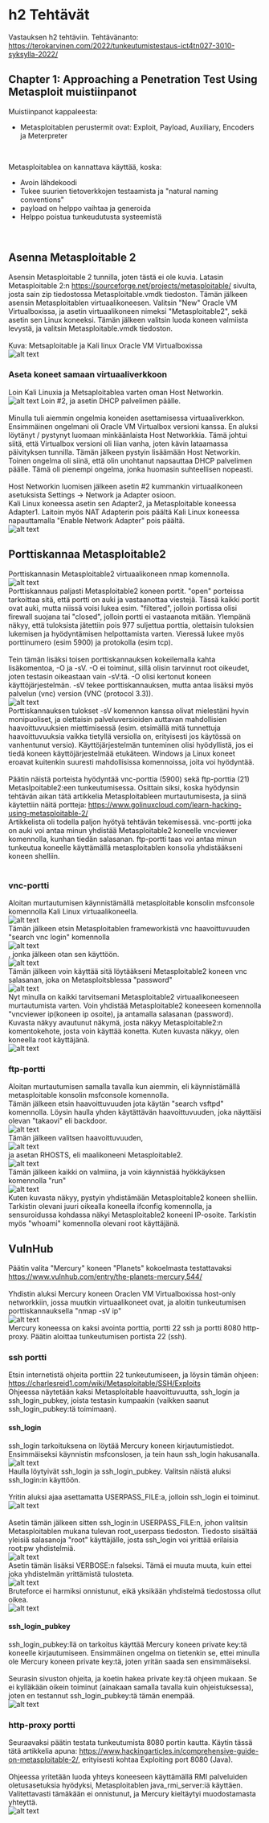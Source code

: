 # h2 Tehtävät 
Vastauksen h2 tehtäviin. Tehtävänanto: https://terokarvinen.com/2022/tunkeutumistestaus-ict4tn027-3010-syksylla-2022/
## Chapter 1: Approaching a Penetration Test Using Metasploit muistiinpanot
Muistiinpanot kappaleesta: 
- Metasploitablen perustermit ovat: Exploit, Payload, Auxiliary, Encoders ja Meterpreter
<br/>

Metasploitablea on kannattava käyttää, koska: 
- Avoin lähdekoodi
- Tukee suurien tietoverkkojen testaamista ja "natural naming conventions"
- payload on helppo vaihtaa ja generoida
- Helppo poistua tunkeudutusta systeemistä
<br/>

## Asenna Metasploitable 2 
Asensin Metasploitable 2 tunnilla, joten tästä ei ole kuvia. Latasin Metasploitable 2:n https://sourceforge.net/projects/metasploitable/ sivulta, josta sain zip tiedostossa Metasploitable.vmdk tiedoston. 
Tämän jälkeen asensin Metasploitablen virtuaalikoneesen. Valitsin "New" Oracle VM Virtualboxissa, ja asetin virtuaalikoneen nimeksi "Metasploitable2", sekä asetin sen Linux koneeksi. Tämän jälkeen valitsin luoda koneen valmiista levystä, ja valitsin Metasploitable.vmdk tiedoston.
<br/>
<br/>
Kuva: Metsaploitable ja Kali linux Oracle VM Virtualboxissa
<br/>
![alt text](https://github.com/Pistaasi/pistaasi.github.io/blob/main/pics/kaliloinux_metasploitable.PNG)
### Aseta koneet samaan virtuaaliverkkoon
Loin Kali Linuxia ja Metsaploitablea varten oman Host Networkin. 
<br/>
![alt text](https://github.com/Pistaasi/pistaasi.github.io/blob/main/pics/host_network.PNG)
Loin #2, ja asetin DHCP palvelimen päälle. 
<br/> 
<br/> 
Minulla tuli aiemmin ongelmia koneiden asettamisessa virtuaaliverkkon. 
<br/> 
Ensimmäinen ongelmani oli Oracle VM Virtualbox versioni kanssa. En aluksi löytänyt / pystynyt luomaan minkäänlaista Host Networkkia.
Tämä johtui siitä, että Virtualbox versioni oli liian vanha, joten kävin lataamassa päivityksen tunnilla. Tämän jälkeen pystyin lisäämään Host Networkin. 
<br/> 
Toinen ongelma oli siinä, että olin unohtanut napsauttaa DHCP palvelimen päälle. Tämä oli pienempi ongelma, jonka huomasin suhteellisen nopeasti. 
<br/> 
<br/> 
Host Networkin luomisen jälkeen asetin #2 kummankin virtuaalikoneen asetuksista Settings -> Network ja Adapter osioon. 
<br/>
Kali Linux koneessa asetin sen Adapter2, ja Metasploitable koneessa Adapter1. Laitoin myös NAT Adapterin pois päältä Kali Linux koneessa napauttamalla "Enable Network Adapter" pois päältä. 
<br/>
![alt text](https://github.com/Pistaasi/pistaasi.github.io/blob/main/pics/network_adapter.PNG)
<br/> 

## Porttiskannaa Metasploitable2 
Porttiskannasin Metasploitable2 virtuaalikoneen nmap komennolla. 
<br/>
![alt text](https://github.com/Pistaasi/pistaasi.github.io/blob/main/pics/porttiskannaus_tulokset.PNG)
<br/>
Porttiskannaus paljasti Metasploitable2 koneen portit. "open" porteissa tarkoittaa sitä, että portti on auki ja vastaanottaa viestejä. Tässä kaikki portit ovat auki, mutta niissä voisi lukea esim. "filtered", jolloin portissa olisi firewall suojana tai "closed", jolloin portti ei vastaanota mitään. Ylempänä näkyy, että tuloksista jätettiin pois 977 suljettua porttia, olettaisin tuloksien lukemisen ja hyödyntämisen helpottamista varten.  Vieressä lukee myös porttinumero (esim 5900) ja protokolla (esim tcp). 
<br/> 
<br/> 
Tein tämän lisäksi toisen porttiskannauksen kokeilemalla kahta lisäkomentoa, -O ja -sV. 
-O ei toiminut, sillä olisin tarvinnut root oikeudet, joten testasin oikeastaan vain -sV:tä. -O olisi kertonut koneen käyttöjärjestelmän. 
-sV tekee porttiskannauksen, mutta antaa lisäksi myös palvelun (vnc) version (VNC (protocol 3.3)). 
<br/> 
![alt text](https://github.com/Pistaasi/pistaasi.github.io/blob/main/pics/porttiskannaus_tulokset.PNG)
<br/>
Porttiskannauksen tulokset -sV komennon kanssa olivat mielestäni hyvin monipuoliset, ja olettaisin palveluversioiden auttavan mahdollisien haavoittuvuuksien miettimisessä (esim. etsimällä mitä tunnettuja haavoittuvuuksia vaikka tietyllä versiolla on, erityisesti jos käytössä on vanhentunut versio). Käyttöjärjestelmän tunteminen olisi hyödyllistä, jos ei tiedä koneen käyttöjärjestelmää etukäteen. Windows ja Linux koneet eroavat kuitenkin suuresti mahdollisissa komennoissa, joita voi hyödyntää. 
<br/>
<br/>
Päätin näistä porteista hyödyntää vnc-porttia (5900) sekä ftp-porttia (21) Metaslpoitable2:een tunkeutumisessa. Osittain siksi, koska hyödynsin tehtävän aikan tätä artikkelia Metasploitableen murtautumisesta, ja siinä käytettiin näitä portteja: https://www.golinuxcloud.com/learn-hacking-using-metasploitable-2/
<br/> 
Artikkelista oli todella paljon hyötyä tehtävän tekemisessä.
vnc-portti joka on auki voi antaa minun yhdistää Metasploitable2 koneelle vncviewer komennolla, kunhan tiedän salasanan. ftp-portti taas voi antaa minun tunkeutua koneelle käyttämällä metasploitablen konsolia yhdistääkseni koneen shelliin. 
<br/>
<br/>
### vnc-portti 
Aloitan murtautumisen käynnistämällä metasploitable konsolin msfconsole komennolla Kali Linux virtuaalikoneella. 
<br/>
![alt text](https://github.com/Pistaasi/pistaasi.github.io/blob/main/pics/nmap_sv.PNG)
<br/>
Tämän jälkeen etsin Metasploitablen frameworkistä vnc haavoittuvuuden "search vnc login" komennolla
<br/>
![alt text](https://github.com/Pistaasi/pistaasi.github.io/blob/main/pics/vnc_login_use.PNG)
<br/>
, jonka jälkeen otan sen käyttöön. 
<br/>
![alt text](https://github.com/Pistaasi/pistaasi.github.io/blob/main/pics/use_the_vnc_login.PNG)
<br/>
Tämän jälkeen voin käyttää sitä löytääkseni Metasploitable2 koneen vnc salasanan, joka on Metasploitsblessa "password"
<br/>
![alt text](https://github.com/Pistaasi/pistaasi.github.io/blob/main/pics/get_vnc_pass.PNG)
<br/>
Nyt minulla on kaikki tarvitsemani Metasploitable2 virtuaalikoneeseen murtautumista varten. Voin yhdistää Metasploitable2 koneeseen komennolla "vncviewer ip(koneen ip osoite), ja antamalla salasanan (password). Kuvasta näkyy avautunut näkymä, josta näkyy Metasploitable2:n komentokehote, josta voin käyttää konetta. Kuten kuvasta näkyy, olen koneella root käyttäjänä. 
<br/>
![alt text](https://github.com/Pistaasi/pistaasi.github.io/blob/main/pics/murtauduttu_metasploitableen.PNG)
<br/>

### ftp-portti 
Aloitan murtautumisen samalla tavalla kun aiemmin, eli käynnistämällä metasploitable konsolin msfconsole komennolla. 
<br/> 
Tämän jälkeen etsin haavoittuvuuden jota käytän "search vsftpd" komennolla. Löysin haulla yhden käytättävän haavoittuvuuden, joka näyttäisi olevan "takaovi" eli backdoor. 
<br/>
![alt text](https://github.com/Pistaasi/pistaasi.github.io/blob/main/pics/vsftpd_haavoittuvuus.PNG)
<br/>
Tämän jälkeen valitsen haavoittuvuuden,
<br/>
![alt text](https://github.com/Pistaasi/pistaasi.github.io/blob/main/pics/use_vsftpd_backdoor.PNG)
<br/>
ja asetan RHOSTS, eli maalikoneeni Metasploitable2. 
<br/>
![alt text](https://github.com/Pistaasi/pistaasi.github.io/blob/main/pics/set_rhosts_aaaa.PNG)
<br/>
Tämän jälkeen kaikki on valmiina, ja voin käynnistää hyökkäyksen komennolla "run" 
<br/>
![alt text](https://github.com/Pistaasi/pistaasi.github.io/blob/main/pics/im_in_lmao.PNG)
<br/>
Kuten kuvasta näkyy, pystyin yhdistämään Metasploitable2 koneen shelliin. Tarkistin olevani juuri oikealla koneella ifconfig komennolla, ja sensuroidussa kohdassa näkyi Metasploitable2 koneeni IP-osoite. Tarkistin myös "whoami" komennolla olevani root käyttäjänä. 

## VulnHub
Päätin valita "Mercury" koneen "Planets" kokoelmasta testattavaksi https://www.vulnhub.com/entry/the-planets-mercury,544/
<br/>
<br/>
Yhdistin aluksi Mercury koneen Oraclen VM Virtualboxissa host-only networkkiin, jossa muutkin virtuaalikoneet ovat, ja aloitin tunkeutumisen porttiskannauksella "nmap -sV ip"
<br/>
![alt text](https://github.com/Pistaasi/pistaasi.github.io/blob/main/pics/nmap_mercury_sv.PNG)
<br/>
Mercury koneessa on kaksi avointa porttia, portti 22 ssh ja portti 8080 http-proxy. Päätin aloittaa tunkeutumisen portista 22 (ssh). 
<br/> 
### ssh portti 
Etsin internetistä ohjeita porttiin 22 tunkeutumiseen, ja löysin tämän ohjeen: https://charlesreid1.com/wiki/Metasploitable/SSH/Exploits
<br/> 
Ohjeessa näytetään kaksi Metasploitable haavoittuvuutta, ssh_login ja ssh_login_pubkey, joista testasin kumpaakin (vaikken saanut ssh_login_pubkey:tä toimimaan).
#### ssh_login
ssh_login tarkoituksena on löytää Mercury koneen kirjautumistiedot. 
Ensimmäiseksi käynnistin msfconslosen, ja tein haun ssh_login hakusanalla. 
<br/>
![alt text](https://github.com/Pistaasi/pistaasi.github.io/blob/main/pics/mercury_ssh_login.PNG)
<br/>
Haulla löytyivät ssh_login ja ssh_login_pubkey. Valitsin näistä aluksi ssh_login:in käyttöön. 
<br/>
<br/>
Yritin aluksi ajaa asettamatta USERPASS_FILE:a, jolloin ssh_login ei toiminut. 
<br/>
![alt text](https://github.com/Pistaasi/pistaasi.github.io/blob/main/pics/run_error_mercury.PNG)
<br/>
<br/>
Asetin tämän jälkeen sitten ssh_login:in USERPASS_FILE:n, johon valitsin Metasploitablen mukana tulevan root_userpass tiedoston. Tiedosto sisältää yleisiä salasanoja "root" käyttäjälle, josta ssh_login voi yrittää erilaisia root:pw yhdistelmiä.
<br/>
![alt text](https://github.com/Pistaasi/pistaasi.github.io/blob/main/pics/set_userpassfile.PNG)
<br/>
Asetin tämän lisäksi VERBOSE:n falseksi. Tämä ei muuta muuta, kuin ettei joka yhdistelmän yrittämistä tulosteta. 
<br/>
![alt text](https://github.com/Pistaasi/pistaasi.github.io/blob/main/pics/verbose_false.PNG)
<br/>
Bruteforce ei harmiksi onnistunut, eikä yksikään yhdistelmä tiedostossa ollut oikea. 
<br/>
![alt text](https://github.com/Pistaasi/pistaasi.github.io/blob/main/pics/ssh_login_bruteforce_failed.PNG)
<br/>

#### ssh_login_pubkey
ssh_login_pubkey:llä on tarkoitus käyttää Mercury koneen private key:tä koneelle kirjautumiseen. Ensimmäinen ongelma on tietenkin se, ettei minulla ole Mercury koneen private key:tä, joten yritän saada sen ensimmäiseksi. 
<br/> 
<br/> 
Seurasin sivuston ohjeita, ja koetin hakea private key:tä ohjeen mukaan. Se ei kylläkään oikein toiminut (ainakaan samalla tavalla kuin ohjeistuksessa), joten en testannut ssh_login_pubkey:tä tämän enempää. 
<br/>
![alt text](https://github.com/Pistaasi/pistaasi.github.io/blob/main/pics/dont_work_sad.PNG)
<br/>
### http-proxy portti 
Seuraavaksi päätin testata tunkeutumista 8080 portin kautta. Käytin tässä tätä artikkelia apuna: https://www.hackingarticles.in/comprehensive-guide-on-metasploitable-2/, erityisesti kohtaa Exploiting port 8080  (Java). 
<br/>
<br/> 
Ohjeessa yritetään luoda yhteys koneeseen käyttämällä RMI palveluiden oletusasetuksia hyödyksi, Metasploitablen java_rmi_server:iä käyttäen. Valitettavasti tämäkään ei onnistunut, ja Mercury kieltäytyi muodostamasta yhteyttä. 
<br/>
![alt text](https://github.com/Pistaasi/pistaasi.github.io/blob/main/pics/rmi_failed.PNG)
<br/>
